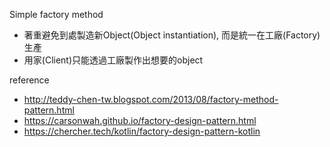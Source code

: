 Simple factory method
- 著重避免到處製造新Object(Object instantiation), 而是統一在工廠(Factory)生產
- 用家(Client)只能透過工廠製作出想要的object

reference
- http://teddy-chen-tw.blogspot.com/2013/08/factory-method-pattern.html
- https://carsonwah.github.io/factory-design-pattern.html
- https://chercher.tech/kotlin/factory-design-pattern-kotlin